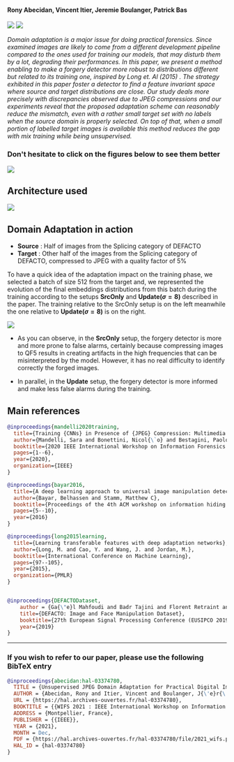 #### Rony Abecidan, Vincent Itier, Jeremie Boulanger, Patrick Bas
 [![](https://img.shields.io/badge/Article-2E86C1?style=for-the-badge)](https://hal.archives-ouvertes.fr/hal-03374780/)  [![](https://img.shields.io/badge/GitLab-330F63?style=for-the-badge&logo=gitlab&logoColor=white)](https://gitlab.cristal.univ-lille.fr/pbas/unsupervisedjpegadaptation) 

*Domain adaptation is a major issue for doing practical forensics. Since examined images are likely to come from a different development pipeline compared to the ones used for training our models, that may disturb them by a lot, degrading their performances. In this paper, we present a method enabling to make a forgery detector more robust to distributions different but related to its training one, inspired by Long et. Al (2015) . The strategy exhibited in this paper foster a detector to find a feature invariant space where source and target distributions are close. Our study deals more precisely with discrepancies observed due to JPEG compressions and our experiments reveal that the proposed adaptation scheme can reasonably reduce the mismatch, even with a rather small target set with no labels when the source domain is properly selected. On top of that, when a small portion of labelled target images is available this method reduces the gap with mix training while being unsupervised.*


### Don't hesitate to click on the figures below to see them better

[![](https://svgshare.com/i/cX6.svg)](https://svgshare.com/i/cX6.svg)

## Architecture used

[![](https://svgshare.com/i/cWR.svg)](https://svgshare.com/i/cWR.svg)


## Domain Adaptation in action

- **Source** : Half of images from the Splicing category of DEFACTO 
- **Target** : Other half of the images from the Splicing category of DEFACTO, compressed to JPEG with a quality factor of 5%

To have a quick idea of the adaptation impact on the training phase, we selected a batch of size 512 from the target and, we represented the evolution of the final embeddings distributions from this batch during the training according to the setups **SrcOnly** and **Update($`\sigma=8`$)**
described in the paper. The training relative to the SrcOnly setup is on the left meanwhile the one relative to **Update($`\sigma=8`$)** is on the right.

[![](https://s10.gifyu.com/images/Adaptationf80f69ab9e1dfcaa.gif)](https://s10.gifyu.com/images/Adaptationf80f69ab9e1dfcaa.gif)

- As you can observe, in the **SrcOnly** setup, the forgery detector is more and more prone to false alarms, certainly because compressing images to QF5 results in creating artifacts in the high frequencies that can be misinterpreted by the model. However, it has no real difficulty to identify correctly the forged images.

- In parallel, in the **Update** setup, the forgery detector is more informed and make less false alarms during the training.

## Main references

```BibTeX
@inproceedings{mandelli2020training,
  title={Training {CNNs} in Presence of {JPEG} Compression: Multimedia Forensics vs Computer Vision},
  author={Mandelli, Sara and Bonettini, Nicol{\`o} and Bestagini, Paolo and Tubaro, Stefano},
  booktitle={2020 IEEE International Workshop on Information Forensics and Security (WIFS)},
  pages={1--6},
  year={2020},
  organization={IEEE}
}

@inproceedings{bayar2016,
  title={A deep learning approach to universal image manipulation detection using a new convolutional layer},
  author={Bayar, Belhassen and Stamm, Matthew C},
  booktitle={Proceedings of the 4th ACM workshop on information hiding and multimedia security (IH\&MMSec)},
  pages={5--10},
  year={2016}
}

@inproceedings{long2015learning,
  title={Learning transferable features with deep adaptation networks},
  author={Long, M. and Cao, Y. and Wang, J. and Jordan, M.},
  booktitle={International Conference on Machine Learning},
  pages={97--105},
  year={2015},
  organization={PMLR}
}


@inproceedings{DEFACTODataset, 
	author = {Ga{\"e}l Mahfoudi and Badr Tajini and Florent Retraint and Fr{\'e}d{\'e}ric Morain-Nicolier and Jean Luc Dugelay and Marc Pic},
	title={DEFACTO: Image and Face Manipulation Dataset},
	booktitle={27th European Signal Processing Conference (EUSIPCO 2019)},
	year={2019}
}
```

---
### If you wish to refer to our paper,  please use the following BibTeX entry
```BibTeX
@inproceedings{abecidan:hal-03374780,
  TITLE = {Unsupervised JPEG Domain Adaptation for Practical Digital Image Forensics},
  AUTHOR = {Abecidan, Rony and Itier, Vincent and Boulanger, J{\'e}r{\'e}mie and Bas, Patrick},
  URL = {https://hal.archives-ouvertes.fr/hal-03374780},
  BOOKTITLE = {{WIFS 2021 : IEEE International Workshop on Information Forensics and Security}},
  ADDRESS = {Montpellier, France},
  PUBLISHER = {{IEEE}},
  YEAR = {2021},
  MONTH = Dec,
  PDF = {https://hal.archives-ouvertes.fr/hal-03374780/file/2021_wifs.pdf},
  HAL_ID = {hal-03374780}
}
```
